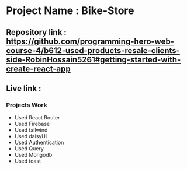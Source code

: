 # Project Name : Bike-Store

## Repository link : https://github.com/programming-hero-web-course-4/b612-used-products-resale-clients-side-RobinHossain5261#getting-started-with-create-react-app

## Live link :

### Projects Work
* Used React Router
* Used Firebase
* Used tailwind
* Used daisyUi
* Used Authentication
* Used Query
* Used Mongodb
* Used toast